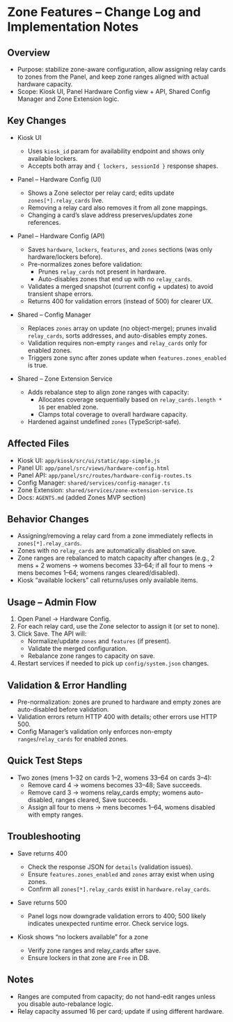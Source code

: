 # Zone Features – Change Log and Implementation Notes

## Overview

- Purpose: stabilize zone-aware configuration, allow assigning relay cards to zones from the Panel, and keep zone ranges aligned with actual hardware capacity.
- Scope: Kiosk UI, Panel Hardware Config view + API, Shared Config Manager and Zone Extension logic.

## Key Changes

- Kiosk UI
  - Uses `kiosk_id` param for availability endpoint and shows only available lockers.
  - Accepts both array and `{ lockers, sessionId }` response shapes.

- Panel – Hardware Config (UI)
  - Shows a Zone selector per relay card; edits update `zones[*].relay_cards` live.
  - Removing a relay card also removes it from all zone mappings.
  - Changing a card’s slave address preserves/updates zone references.

- Panel – Hardware Config (API)
  - Saves `hardware`, `lockers`, `features`, and `zones` sections (was only hardware/lockers before).
  - Pre-normalizes zones before validation:
    - Prunes `relay_cards` not present in hardware.
    - Auto-disables zones that end up with no `relay_cards`.
  - Validates a merged snapshot (current config + updates) to avoid transient shape errors.
  - Returns 400 for validation errors (instead of 500) for clearer UX.

- Shared – Config Manager
  - Replaces `zones` array on update (no object-merge); prunes invalid `relay_cards`, sorts addresses, and auto-disables empty zones.
  - Validation requires non-empty `ranges` and `relay_cards` only for enabled zones.
  - Triggers zone sync after zones update when `features.zones_enabled` is true.

- Shared – Zone Extension Service
  - Adds rebalance step to align zone ranges with capacity:
    - Allocates coverage sequentially based on `relay_cards.length * 16` per enabled zone.
    - Clamps total coverage to overall hardware capacity.
  - Hardened against undefined `zones` (TypeScript-safe).

## Affected Files

- Kiosk UI: `app/kiosk/src/ui/static/app-simple.js`
- Panel UI: `app/panel/src/views/hardware-config.html`
- Panel API: `app/panel/src/routes/hardware-config-routes.ts`
- Config Manager: `shared/services/config-manager.ts`
- Zone Extension: `shared/services/zone-extension-service.ts`
- Docs: `AGENTS.md` (added Zones MVP section)

## Behavior Changes

- Assigning/removing a relay card from a zone immediately reflects in `zones[*].relay_cards`.
- Zones with no `relay_cards` are automatically disabled on save.
- Zone ranges are rebalanced to match capacity after changes (e.g., 2 mens + 2 womens → womens becomes 33–64; if all four to mens → mens becomes 1–64; womens ranges cleared/disabled).
- Kiosk “available lockers” call returns/uses only available items.

## Usage – Admin Flow

1. Open Panel → Hardware Config.
2. For each relay card, use the Zone selector to assign it (or set to none).
3. Click Save. The API will:
   - Normalize/update `zones` and `features` (if present).
   - Validate the merged configuration.
   - Rebalance zone ranges to capacity on save.
4. Restart services if needed to pick up `config/system.json` changes.

## Validation & Error Handling

- Pre-normalization: zones are pruned to hardware and empty zones are auto-disabled before validation.
- Validation errors return HTTP 400 with details; other errors use HTTP 500.
- Config Manager’s validation only enforces non-empty `ranges`/`relay_cards` for enabled zones.

## Quick Test Steps

- Two zones (mens 1–32 on cards 1–2, womens 33–64 on cards 3–4):
  - Remove card 4 → womens becomes 33–48; Save succeeds.
  - Remove card 3 → womens relay_cards empty; womens auto-disabled, ranges cleared, Save succeeds.
  - Assign all four to mens → mens becomes 1–64, womens disabled with empty ranges.

## Troubleshooting

- Save returns 400
  - Check the response JSON for `details` (validation issues).
  - Ensure `features.zones_enabled` and `zones` array exist when using zones.
  - Confirm all `zones[*].relay_cards` exist in `hardware.relay_cards`.

- Save returns 500
  - Panel logs now downgrade validation errors to 400; 500 likely indicates unexpected runtime error. Check service logs.

- Kiosk shows “no lockers available” for a zone
  - Verify zone ranges and relay_cards after save.
  - Ensure lockers in that zone are `Free` in DB.

## Notes

- Ranges are computed from capacity; do not hand-edit ranges unless you disable auto-rebalance logic.
- Relay capacity assumed 16 per card; update if using different hardware.

